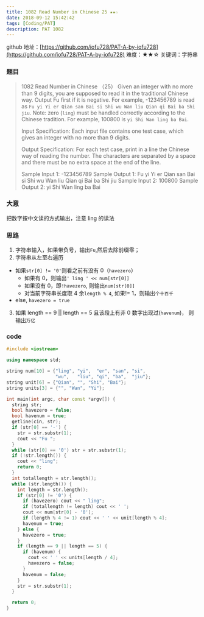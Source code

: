 ```yaml
---
title: 1082 Read Number in Chinese 25 ★★☆
date: 2018-09-12 15:42:42
tags: [Coding/PAT]
description: PAT 1082
---
```


github 地址：[https://github.com/iofu728/PAT-A-by-iofu728](https://github.com/iofu728/PAT-A-by-iofu728)
难度：★★☆
关键词：字符串

### 题目

> 1082 Read Number in Chinese （25）
> Given an integer with no more than 9 digits, you are supposed to read it in the traditional Chinese way. Output Fu first if it is negative. For example, -123456789 is read as `Fu yi Yi er Qian san Bai si Shi wu Wan liu Qian qi Bai ba Shi jiu`. Note: zero (`ling`) must be handled correctly according to the Chinese tradition. For example, 100800 is `yi Shi Wan ling ba Bai`.
>
> Input Specification:
> Each input file contains one test case, which gives an integer with no more than 9 digits.
>
> Output Specification:
> For each test case, print in a line the Chinese way of reading the number. The characters are separated by a space and there must be no extra space at the end of the line.
>
> Sample Input 1:
> -123456789
> Sample Output 1:
> Fu yi Yi er Qian san Bai si Shi wu Wan liu Qian qi Bai ba Shi jiu
> Sample Input 2:
> 100800
> Sample Output 2:
> yi Shi Wan ling ba Bai

### 大意

把数字按中文读的方式输出，注意 ling 的读法

### 思路

1. 字符串输入，如果带负号，输出`Fu`,然后去除前缀零；
2. 字符串从左至右遍历

- 如果`str[0] != '0'`则看之前有没有 0（`havezero`）
  - 如果有 0，则输出`' ling ' << num[str[0]]`
  - 如果没有 0，即`!havezero`, 则输出`num[str[0]]`
  - 对当前字符串长度取 4 余`length % 4`, 如果!= 1，则输出`个十百千`
- else, `havezero = true`

3. 如果 length == 9 || length == 5 且该段上有非 0 数字出现过(`havenum`)，
   则输出`万亿`

### code

```cpp
#include <iostream>

using namespace std;

string num[10] = {"ling", "yi",  "er", "san", "si",
                  "wu",   "liu", "qi", "ba",  "jiu"};
string unit[6] = {"Qian", "", "Shi", "Bai"};
string units[3] = {"", "Wan", "Yi"};

int main(int argc, char const *argv[]) {
  string str;
  bool havezero = false;
  bool havenum = true;
  getline(cin, str);
  if (str[0] == '-') {
    str = str.substr(1);
    cout << "Fu ";
  }
  while (str[0] == '0') str = str.substr(1);
  if (!str.length()) {
    cout << "ling";
    return 0;
  }
  int totallength = str.length();
  while (str.length()) {
    int length = str.length();
    if (str[0] != '0') {
      if (havezero) cout << " ling";
      if (totallength != length) cout << ' ';
      cout << num[str[0] - '0'];
      if (length % 4 != 1) cout << ' ' << unit[length % 4];
      havenum = true;
    } else {
      havezero = true;
    }
    if (length == 9 || length == 5) {
      if (havenum) {
        cout << ' ' << units[length / 4];
        havezero = false;
      }
      havenum = false;
    }
    str = str.substr(1);
  }

  return 0;
}
```
